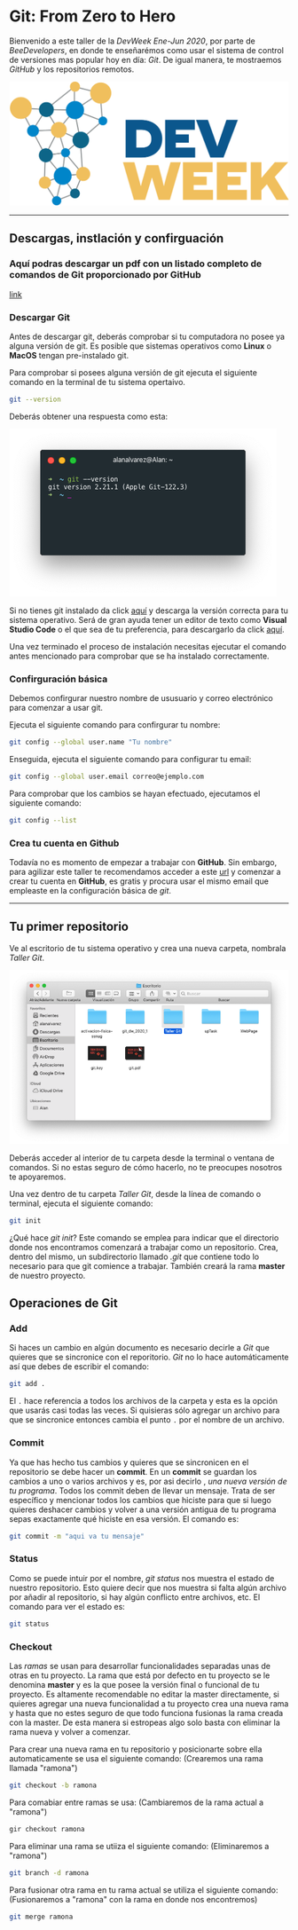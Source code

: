 # Git: From Zero to Hero

Bienvenido a este taller de la *DevWeek Ene-Jun 2020*, por parte de *BeeDevelopers*, en donde te enseñarémos como usar el sistema de control de versiones mas popular hoy en día: *Git*. De igual manera, te mostraemos *GitHub* y los repositorios remotos.

![DevWeek 2020_1](img/devweek.png)

---

## Descargas, instlación y confirguación

### Aquí podras descargar un pdf con un listado completo de comandos de Git proporcionado por GitHub

[link](https://github.github.com/training-kit/downloads/es_ES/github-git-cheat-sheet.pdf)

### Descargar Git

Antes de descargar git, deberás comprobar si tu computadora no posee ya alguna versión de git. Es posible que sistemas operativos como **Linux** o **MacOS** tengan pre-instalado git.

Para comprobar si posees alguna versión de git ejecuta el siguiente comando en la terminal de tu sistema opertaivo.

```bash
git --version
```

Deberás obtener una respuesta como esta:

![Version de git](./img/version.png)

Si no tienes git instalado da click [aquí](https://git-scm.com/downloads) y descarga la versión correcta para tu sistema operativo. Será de gran ayuda tener un editor de texto como **Visual Studio Code** o el que sea de tu preferencia, para descargarlo da click [aquí](https://code.visualstudio.com).

Una vez terminado el proceso de instalación necesitas ejecutar el comando antes mencionado para comprobar que se ha instalado correctamente.

### Confirguración básica

Debemos confirgurar nuestro nombre de ususuario y correo electrónico para comenzar a usar git. 

Ejecuta el siguiente comando para confirgurar tu nombre:

```bash
git config --global user.name "Tu nombre"
```

Enseguida, ejecuta el siguiente comando para configurar tu email:

```bash
git config --global user.email correo@ejemplo.com
```

Para comprobar que los cambios se hayan efectuado, ejecutamos el siguiente comando:

```bash
git config --list
```

### Crea tu cuenta en Github

Todavía no es momento de empezar a trabajar con **GitHub**. Sin embargo, para agilizar este taller te recomendamos acceder a este [url](https://github.com) y comenzar a crear tu cuenta en **GitHub**, es gratis y procura usar el mismo email que empleaste en la configuración básica de *git*.

---

## Tu primer repositorio

Ve al escritorio de tu sistema operativo y crea una nueva carpeta, nombrala *Taller Git*. 

![Nueva carpeta Taller Git](./img/nuevoRepo.png)

Deberás acceder al interior de tu carpeta desde la terminal o ventana de comandos. Si no estas seguro de cómo hacerlo, no te preocupes nosotros te apoyaremos. 

Una vez dentro de tu carpeta *Taller Git*, desde la línea de comando o terminal, ejecuta el siguiente comando:

```bash
git init
```

¿Qué hace *git init*? Este comando se emplea para indicar que el directorio donde nos encontramos comenzará a trabajar como un repositorio. Crea, dentro del mismo, un subdirectorio llamado *.git* que contiene todo lo necesario para que git comience a trabajar. También creará la rama **master** de nuestro proyecto.

## Operaciones de Git

### Add
Si haces un cambio en algún documento es necesario decirle a *Git* que quieres que se sincronice con el reporitorio. *Git* no lo hace automáticamente así que debes de escribir el comando:

```bash
git add .
```
El `.` hace referencia a todos los archivos de la carpeta y esta es la opción que usarás casi todas las veces. Si quisieras sólo agregar un archivo para que se sincronice entonces cambia el punto `.` por el nombre de un archivo.

### Commit
Ya que has hecho tus cambios y quieres que se sincronicen en el repositorio se debe hacer un **commit**. En un **commit** se guardan los cambios a uno o varios archivos y es, por asi decirlo , *una nueva versión de tu programa*. Todos los commit deben de llevar un mensaje. Trata de ser específico y mencionar todos los cambios que hiciste para que si luego quieres deshacer cambios y volver a una versión antigua de tu programa sepas exactamente qué hiciste en esa versión.
El comando es:
```bash
git commit -m "aqui va tu mensaje"
```

### Status
Como se puede intuir por el nombre, *git status* nos muestra el estado de nuestro repositorio. Esto quiere decir que nos muestra si falta algún archivo por añadir al repositorio, si hay algún conflicto entre archivos, etc.
El comando para ver el estado es:
```bash
git status
```

### Checkout

Las *ramas* se usan para desarrollar funcionalidades separadas unas de otras en tu proyecto. La rama que está por defecto en tu proyecto se le denomina **master** y es la que posee la versión final o funcional de tu proyecto. Es altamente recomendable no editar la master directamente, si quieres agregar una nueva funcionalidad a tu proyecto crea una nueva rama y hasta que no estes seguro de que todo funciona fusionas la rama creada con la master. De esta manera si estropeas algo solo basta con eliminar la rama nueva y volver a comenzar.

Para crear una nueva rama en tu repositorio y posicionarte sobre ella automaticamente se usa el siguiente comando: 
(Crearemos una rama llamada "ramona")

```bash
git checkout -b ramona
```
Para comabiar entre ramas se usa: (Cambiaremos de la rama actual a "ramona")

```bash
gir checkout ramona
```
Para eliminar una rama se utiiza el siguiente comando: (Eliminaremos a "ramona")

```bash
git branch -d ramona
```
Para fusionar otra rama en tu rama actual se utiliza el siguiente comando: (Fusionaremos a "ramona" con la rama en donde nos encontremos)

```bash
git merge ramona
```



